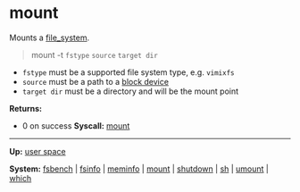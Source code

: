 # mount

Mounts a [file_system](../../kernel/file_system/file_system.md).

> mount -t `fstype` `source` `target dir`

- `fstype` must be a supported file system type, e.g. `vimixfs`
- `source` must be a path to a [block device](../../kernel/devices/devices.md)
- `target dir` must be a directory and will be the mount point

**Returns:**
- 0 on success
**Syscall:** [mount](../../kernel/syscalls/mount.md)

---
**Up:** [user space](../userspace.md)

**System:** [fsbench](fsbench.md) | [fsinfo](fsinfo.md) | [meminfo](meminfo.md) | [mount](mount.md) | [shutdown](shutdown.md) | [sh](sh.md) | [umount](umount.md) | [which](which.md)
